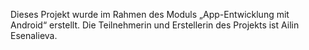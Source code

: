 Dieses Projekt wurde im Rahmen des Moduls „App-Entwicklung mit Android“ erstellt. Die Teilnehmerin und Erstellerin des Projekts ist Ailin Esenalieva.
